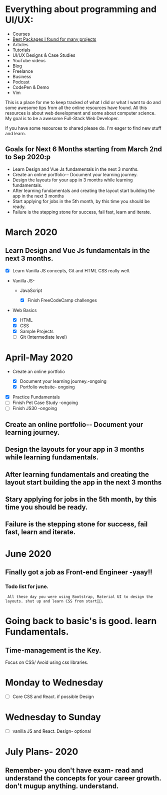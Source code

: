 # Everything about programming and UI/UX:

- Courses
- [Best Packages I found for many projects](https://github.com/Koushith/Activity-Tracker.git)
- Articles
- Tutorials
- UI/UX Designs & Case Studies
- YouTube videos
- Blog
- Freelance
- Business
- Podcast
- CodePen & Demo
- Vim

This is a place for me to keep tracked of what I did or what I want to do and some awesome tips from all the online resources have found. All this resources is about web development and some about computer science. My goal is to be a awesome Full-Stack Web Developer.

If you have some resources to shared please do. I'm eager to find new stuff and learn.

## Goals for Next 6 Months starting from March 2nd to Sep 2020:p

- Learn Design and Vue Js fundamentals in the next 3 months.
- Create an online portfolio-- Document your learning journey.
- Design the layouts for your app in 3 months while learning fundamentals.
- After learning fundamentals and creating the layout start building the app in the next 3 months
- Start applying for jobs in the 5th month, by this time you should be ready.
- Failure is the stepping stone for success, fail fast, learn and iterate.

# March 2020

## Learn Design and Vue Js fundamentals in the next 3 months.

- [x] Learn Vanilla JS concepts, Git and HTML CSS really well.

- Vanilla JS-

  - JavaScript

    - [x] Finish FreeCodeCamp challenges

- Web Basics

  - [x] HTML
  - [x] CSS
  - [x] Sample Projects
  - [ ] Git (Intermediate level)

# April-May 2020

- Create an online portfolio

  - [x] Document your learning journey.-ongoing
  - [x] Portfolio website- ongoing

- [x] Practice Fundamentals
- [ ] Finish Pet Case Study -ongoing
- [ ] Finish JS30 -ongoing

## Create an online portfolio-- Document your learning journey.

## Design the layouts for your app in 3 months while learning fundamentals.

## After learning fundamentals and creating the layout start building the app in the next 3 months

## Stary applying for jobs in the 5th month, by this time you should be ready.

## Failure is the stepping stone for success, fail fast, learn and iterate.

# June 2020

## Finally got a job as Front-end Engineer -yaay!!

### Todo list for june.

     All these day you were using Bootstrap, Material UI to design the layouts. shut up and learn CSS from start🤯🤯.

# Going back to basic's is good. learn Fundamentals.

## Time-management is the Key.

Focus on CSS/ Avoid using css libraries.

# Monday to Wednesday

- [ ] Core CSS and React. if possible Design

# Wednesday to Sunday

- [ ] vanilla JS and React. Design- optional


# July Plans- 2020

## Remember- you don't have exam- read and understand the concepts for your career growth. don't mugup anything. understand.


